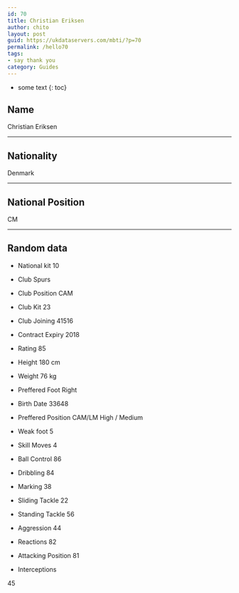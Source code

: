 ```yaml
---
id: 70
title: Christian Eriksen
author: chito
layout: post
guid: https://ukdataservers.com/mbti/?p=70
permalink: /hello70
tags:
- say thank you
category: Guides
---
```


* some text
{: toc}


## Name  
Christian Eriksen 

* * *

## Nationality  
Denmark 

* * *

## National Position  
CM 

* * *

## Random data 

  * National kit 
10 

  * Club 
Spurs 

  * Club Position 
CAM 

  * Club Kit 
23 

  * Club Joining 
41516 

  * Contract Expiry 
2018 

  * Rating 
85 

  * Height 
180 cm 

  * Weight 
76 kg 

  * Preffered Foot 
Right 

  * Birth Date 
33648 

  * Preffered Position 
CAM/LM High / Medium 

  * Weak foot 
5 

  * Skill Moves 
4 

  * Ball Control 
86 

  * Dribbling 
84 

  * Marking 
38 

  * Sliding Tackle 
22 

  * Standing Tackle 
56 

  * Aggression 
44 

  * Reactions 
82 

  * Attacking Position 
81 

  * Interceptions 

45